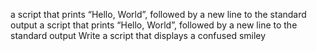 a script that prints “Hello, World”, followed by a new line to the standard output
a script that prints “Hello, World”, followed by a new line to the standard output
Write a script that displays a confused smiley
